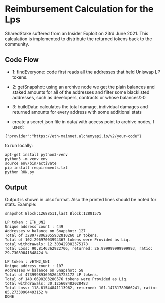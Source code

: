 # Reimbursement Calculation for the Lps

SharedStake suffered from an Insider Exploit on 23rd June 2021.
This calculation is implemented to distribute the returned tokens back to the community.

## Code Flow

- 1: findEveryone: code first reads all the addresses that held Uniswap LP tokens.
- 2: getSnapshot: using an archive node we get the plain balances and staked amounts for all of the addresses and filter some blacklisted addresses, such as developers, contracts or whose balances!>0
- 3: buildData: calculates the total damage, individual damages and returned amounts for every address with some additional stats

- create a secret.json file in data/ with access point to archive nodes, I used:

```
{"provider":"https://eth-mainnet.alchemyapi.io/v2/your-code"}
```

to run locally:

```
apt-get install python3-venv
python3 -m venv env
source env/bin/activate
pip install requirements.txt
python RUN.py

```

## Output

Output is shown in .xlsx format. Also the printed lines should be noted for stats.
Example:

```
snapshot Block:12688511,last Block:12881575

LP token : ETH_UNI
Unique address count : 449
Addresses w balance on Snapshot: 127
Total of 3289778062055932810260 LP tokens.
Total of 102.29697003994367 tokens were Provided as Liq.
total withdrawals: 12.303429382375178
Total Loss: 90.8146362922706, returned: 26.999999999999993, ratio:  29.73089041848424 %

LP token : vETH2_UNI
Unique address count : 107
Addresses w balance on Snapshot: 58
Total of 4739998936952645723172 LP tokens.
Total of 148.6698203280576 tokens were Provided as Liq.
total withdrawals: 30.125608482028483
Total Loss: 118.61544841113962, returned: 101.14731789866241, ratio:  85.27330904493152 %
DONE
```
